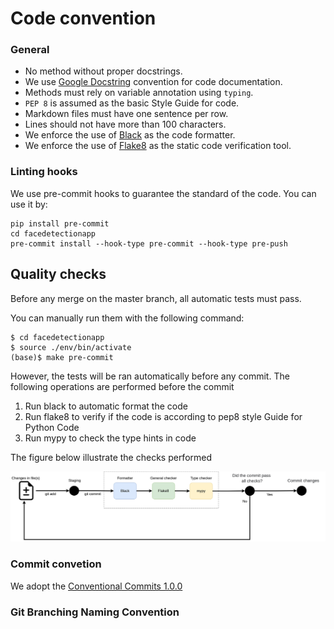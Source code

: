 # Code convention

### General

* No method without proper docstrings.
* We use [Google Docstring](https://google.github.io/styleguide/pyguide.html#38-comments-and-docstrings) convention for code documentation.
* Methods must rely on variable annotation using `typing`.
* `PEP 8` is assumed as the basic Style Guide for code.
* Markdown files must have one sentence per row.
* Lines should not have more than 100 characters.
* We enforce the use of [Black](https://github.com/psf/black) as the code formatter.
* We enforce the use of [Flake8](https://flake8.pycqa.org/en/latest) as the static code verification tool.

### Linting hooks

We use pre-commit hooks to guarantee the standard of the code. You can use it by:
```console
pip install pre-commit
cd facedetectionapp
pre-commit install --hook-type pre-commit --hook-type pre-push
```

## Quality checks

Before any merge on the master branch, all automatic tests must pass.

You can manually run them with the following command:

```shell
$ cd facedetectionapp
$ source ./env/bin/activate
(base)$ make pre-commit
```

However, the tests will be ran automatically before any commit. The following operations are performed before the commit
1. Run black to automatic format the code
2. Run flake8 to verify if the code is according to pep8 style Guide for Python Code
3. Run mypy to check the type hints in code

The figure below illustrate the checks performed 

![checks](docs/assets/precommit_pipeline.png)

### Commit convetion
We adopt the [Conventional Commits 1.0.0](https://www.conventionalcommits.org/en/v1.0.0/) 

### Git Branching Naming Convention
